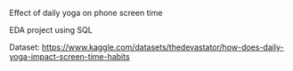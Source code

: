 Effect of daily yoga on phone screen time 

EDA project using SQL 

Dataset: https://www.kaggle.com/datasets/thedevastator/how-does-daily-yoga-impact-screen-time-habits
